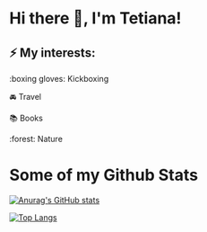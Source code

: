 # Hi there 👋, I'm Tetiana! 

## ⚡ My interests:

:boxing gloves: Kickboxing

:oncoming_automobile: Travel

:books: Books

:forest: Nature

# Some of my Github Stats


[![Anurag's GitHub stats](https://github-readme-stats.vercel.app/api?username=Tetiana1386&show_icons=true&theme=radical)](https://github.com/anuraghazra/github-readme-stats)


[![Top Langs](https://github-readme-stats.vercel.app/api/top-langs/?username=anuraghazra&layout=compact)](https://github.com/anuraghazra/github-readme-stats)


